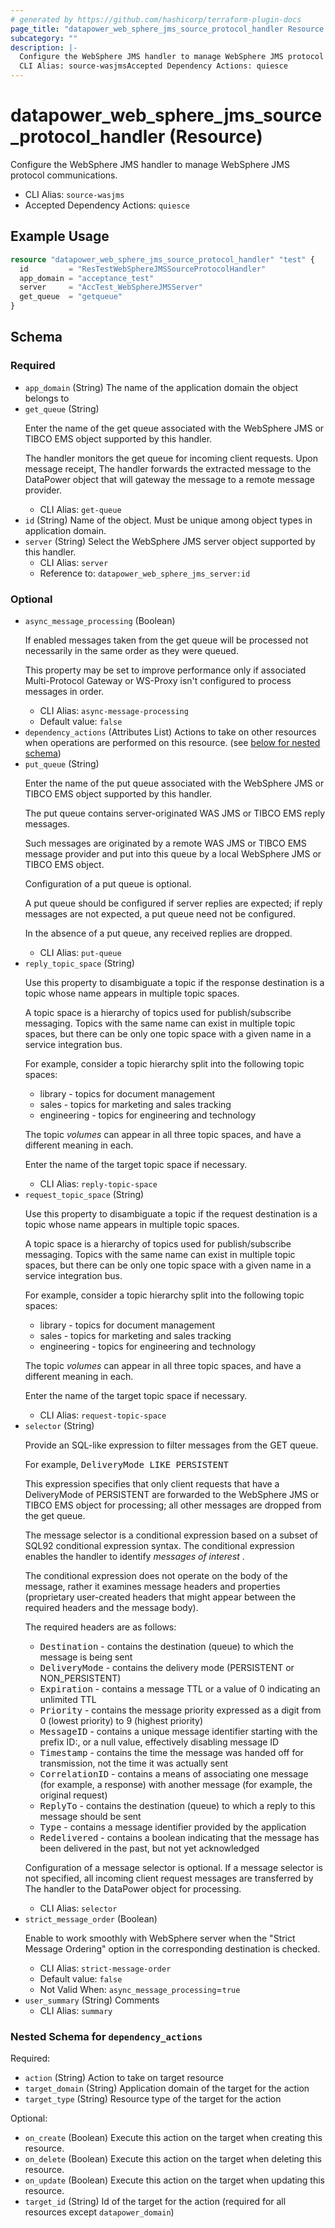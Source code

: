 ```yaml
---
# generated by https://github.com/hashicorp/terraform-plugin-docs
page_title: "datapower_web_sphere_jms_source_protocol_handler Resource - terraform-provider-datapower"
subcategory: ""
description: |-
  Configure the WebSphere JMS handler to manage WebSphere JMS protocol communications.
  CLI Alias: source-wasjmsAccepted Dependency Actions: quiesce
---
```


# datapower_web_sphere_jms_source_protocol_handler (Resource)

Configure the WebSphere JMS handler to manage WebSphere JMS protocol communications.
  - CLI Alias: `source-wasjms`
  - Accepted Dependency Actions: `quiesce`

## Example Usage

```terraform
resource "datapower_web_sphere_jms_source_protocol_handler" "test" {
  id         = "ResTestWebSphereJMSSourceProtocolHandler"
  app_domain = "acceptance_test"
  server     = "AccTest_WebSphereJMSServer"
  get_queue  = "getqueue"
}
```

<!-- schema generated by tfplugindocs -->
## Schema

### Required

- `app_domain` (String) The name of the application domain the object belongs to
- `get_queue` (String) <p>Enter the name of the get queue associated with the WebSphere JMS or TIBCO EMS object supported by this handler.</p><p>The handler monitors the get queue for incoming client requests. Upon message receipt, The handler forwards the extracted message to the DataPower object that will gateway the message to a remote message provider.</p>
  - CLI Alias: `get-queue`
- `id` (String) Name of the object. Must be unique among object types in application domain.
- `server` (String) Select the WebSphere JMS server object supported by this handler.
  - CLI Alias: `server`
  - Reference to: `datapower_web_sphere_jms_server:id`

### Optional

- `async_message_processing` (Boolean) <p>If enabled messages taken from the get queue will be processed not necessarily in the same order as they were queued.</p><p>This property may be set to improve performance only if associated Multi-Protocol Gateway or WS-Proxy isn't configured to process messages in order.</p>
  - CLI Alias: `async-message-processing`
  - Default value: `false`
- `dependency_actions` (Attributes List) Actions to take on other resources when operations are performed on this resource. (see [below for nested schema](#nestedatt--dependency_actions))
- `put_queue` (String) <p>Enter the name of the put queue associated with the WebSphere JMS or TIBCO EMS object supported by this handler.</p><p>The put queue contains server-originated WAS JMS or TIBCO EMS reply messages.</p><p>Such messages are originated by a remote WAS JMS or TIBCO EMS message provider and put into this queue by a local WebSphere JMS or TIBCO EMS object.</p><p>Configuration of a put queue is optional.</p><p>A put queue should be configured if server replies are expected; if reply messages are not expected, a put queue need not be configured.</p><p>In the absence of a put queue, any received replies are dropped.</p>
  - CLI Alias: `put-queue`
- `reply_topic_space` (String) <p>Use this property to disambiguate a topic if the response destination is a topic whose name appears in multiple topic spaces.</p><p>A topic space is a hierarchy of topics used for publish/subscribe messaging. Topics with the same name can exist in multiple topic spaces, but there can be only one topic space with a given name in a service integration bus.</p><p>For example, consider a topic hierarchy split into the following topic spaces:</p><ul><li>library - topics for document management</li><li>sales - topics for marketing and sales tracking</li><li>engineering - topics for engineering and technology</li></ul><p>The topic <em>volumes</em> can appear in all three topic spaces, and have a different meaning in each.</p><p>Enter the name of the target topic space if necessary.</p>
  - CLI Alias: `reply-topic-space`
- `request_topic_space` (String) <p>Use this property to disambiguate a topic if the request destination is a topic whose name appears in multiple topic spaces.</p><p>A topic space is a hierarchy of topics used for publish/subscribe messaging. Topics with the same name can exist in multiple topic spaces, but there can be only one topic space with a given name in a service integration bus.</p><p>For example, consider a topic hierarchy split into the following topic spaces:</p><ul><li>library - topics for document management</li><li>sales - topics for marketing and sales tracking</li><li>engineering - topics for engineering and technology</li></ul><p>The topic <em>volumes</em> can appear in all three topic spaces, and have a different meaning in each.</p><p>Enter the name of the target topic space if necessary.</p>
  - CLI Alias: `request-topic-space`
- `selector` (String) <p>Provide an SQL-like expression to filter messages from the GET queue.</p><p>For example, <tt>DeliveryMode LIKE PERSISTENT</tt></p><p>This expression specifies that only client requests that have a DeliveryMode of PERSISTENT are forwarded to the WebSphere JMS or TIBCO EMS object for processing; all other messages are dropped from the get queue.</p><p>The message selector is a conditional expression based on a subset of SQL92 conditional expression syntax. The conditional expression enables the handler to identify <em>messages of interest</em> .</p><p>The conditional expression does not operate on the body of the message, rather it examines message headers and properties (proprietary user-created headers that might appear between the required headers and the message body).</p><p>The required headers are as follows:</p><ul><li><tt>Destination</tt> - contains the destination (queue) to which the message is being sent</li><li><tt>DeliveryMode</tt> - contains the delivery mode (PERSISTENT or NON_PERSISTENT)</li><li><tt>Expiration</tt> - contains a message TTL or a value of 0 indicating an unlimited TTL</li><li><tt>Priority</tt> - contains the message priority expressed as a digit from 0 (lowest priority) to 9 (highest priority)</li><li><tt>MessageID</tt> - contains a unique message identifier starting with the prefix ID:, or a null value, effectively disabling message ID</li><li><tt>Timestamp</tt> - contains the time the message was handed off for transmission, not the time it was actually sent</li><li><tt>CorrelationID</tt> - contains a means of associating one message (for example, a response) with another message (for example, the original request)</li><li><tt>ReplyTo</tt> - contains the destination (queue) to which a reply to this message should be sent</li><li><tt>Type</tt> - contains a message identifier provided by the application</li><li><tt>Redelivered</tt> - contains a boolean indicating that the message has been delivered in the past, but not yet acknowledged</li></ul><p>Configuration of a message selector is optional. If a message selector is not specified, all incoming client request messages are transferred by The handler to the DataPower object for processing.</p>
  - CLI Alias: `selector`
- `strict_message_order` (Boolean) <p>Enable to work smoothly with WebSphere server when the "Strict Message Ordering" option in the corresponding destination is checked.</p>
  - CLI Alias: `strict-message-order`
  - Default value: `false`
  - Not Valid When: `async_message_processing`=`true`
- `user_summary` (String) Comments
  - CLI Alias: `summary`

<a id="nestedatt--dependency_actions"></a>
### Nested Schema for `dependency_actions`

Required:

- `action` (String) Action to take on target resource
- `target_domain` (String) Application domain of the target for the action
- `target_type` (String) Resource type of the target for the action

Optional:

- `on_create` (Boolean) Execute this action on the target when creating this resource.
- `on_delete` (Boolean) Execute this action on the target when deleting this resource.
- `on_update` (Boolean) Execute this action on the target when updating this resource.
- `target_id` (String) Id of the target for the action (required for all resources except `datapower_domain`)
